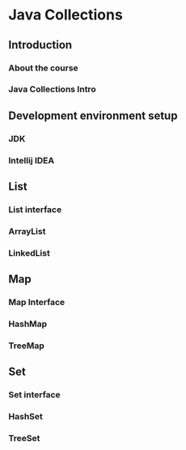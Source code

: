 # Java Collections

## Introduction

### About the course

### Java Collections Intro

## Development environment setup

### JDK

### Intellij IDEA

## List

### List interface

### ArrayList

### LinkedList

## Map

### Map Interface

### HashMap

### TreeMap

## Set

### Set interface

### HashSet

### TreeSet
